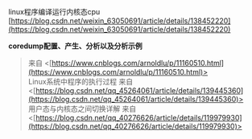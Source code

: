 linux程序编译运行内核态cpu  
[https://blog.csdn.net/weixin_63050691/article/details/138452220](https://blog.csdn.net/weixin_63050691/article/details/138452220)
 
**coredump配置、产生、分析以及分析示例**
 > 来自 <[https://www.cnblogs.com/arnoldlu/p/11160510.html](https://www.cnblogs.com/arnoldlu/p/11160510.html)>      
Linux系统中程序的执行过程
 > 来自 <[https://blog.csdn.net/qq_45264061/article/details/139445360](https://blog.csdn.net/qq_45264061/article/details/139445360)>   
用户态与内核态之间切换详解
 > 来自 <[https://blog.csdn.net/qq_40276626/article/details/119979930](https://blog.csdn.net/qq_40276626/article/details/119979930)>